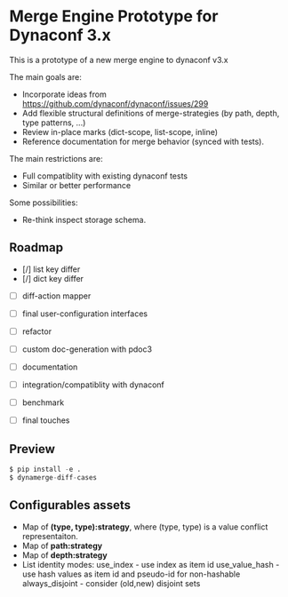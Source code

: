 # Merge Engine Prototype for Dynaconf 3.x

This is a prototype of a new merge engine to dynaconf v3.x

The main goals are:

* Incorporate ideas from https://github.com/dynaconf/dynaconf/issues/299
* Add flexible structural definitions of merge-strategies (by path, depth, type patterns, ...)
* Review in-place marks (dict-scope, list-scope, inline)
* Reference documentation for merge behavior (synced with tests).

The main restrictions are:

* Full compatiblity with existing dynaconf tests
* Similar or better performance

Some possibilities:

* Re-think inspect storage schema.

## Roadmap

- [/] list key differ
- [/] dict key differ
- [ ] diff-action mapper
- [ ] final user-configuration interfaces
- [ ] refactor

- [ ] custom doc-generation with pdoc3
- [ ] documentation

- [ ] integration/compatiblity with dynaconf
- [ ] benchmark
- [ ] final touches

## Preview

```python
$ pip install -e .
$ dynamerge-diff-cases
```

## Configurables assets

* Map of **(type, type):strategy**, where (type, type) is a value conflict representaiton.
* Map of **path:strategy**
* Map of **depth:strategy**
* List identity modes:
  use_index - use index as item id
  use_value_hash - use hash values as item id and pseudo-id for non-hashable
  always_disjoint - consider (old,new) disjoint sets

